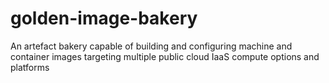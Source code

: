 # golden-image-bakery
An artefact bakery capable of building and configuring machine and container images targeting multiple public cloud IaaS compute options and platforms

